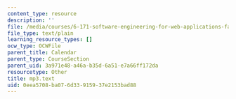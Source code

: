 ```yaml
---
content_type: resource
description: ''
file: /media/courses/6-171-software-engineering-for-web-applications-fall-2003/0eea5708ba076d33915937e2153bad88_mp3.text
file_type: text/plain
learning_resource_types: []
ocw_type: OCWFile
parent_title: Calendar
parent_type: CourseSection
parent_uid: 3a971e48-a46a-b35d-6a51-e7a66ff172da
resourcetype: Other
title: mp3.text
uid: 0eea5708-ba07-6d33-9159-37e2153bad88
---
```

